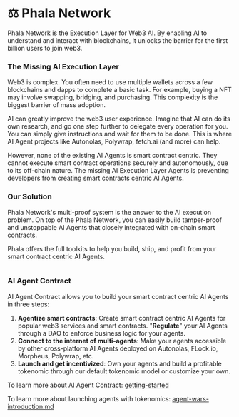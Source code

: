 # ⚖️ Phala Network

Phala Network is the Execution Layer for Web3 AI. By enabling AI to understand and interact with blockchains, it unlocks the barrier for the first billion users to join web3.

### The Missing AI Execution Layer

Web3 is complex. You often need to use multiple wallets across a few blockchains and dapps to complete a basic task. For example, buying a NFT may involve swapping, bridging, and purchasing. This complexity is the biggest barrier of mass adoption.

AI can greatly improve the web3 user experience. Imagine that AI can do its own research, and go one step further to delegate every operation for you. You can simply give instructions and wait for them to be done. This is where AI Agent projects like Autonolas, Polywrap, fetch.ai (and more) can help.

However, none of the existing AI Agents is smart contract centric. They cannot execute smart contract operations securely and autonomously, due to its off-chain nature. The missing AI Execution Layer Agents is preventing developers from creating smart contracts centric AI Agents.

### Our Solution

Phala Network's multi-proof system is the answer to the AI execution problem. On top of the Phala Network, you can easily build tamper-proof and unstoppable AI Agents that closely integrated with on-chain smart contracts.

Phala offers the full toolkits to help you build, ship, and profit from your smart contract centric AI Agents.

<figure><img src="../.gitbook/assets/Phala-AI-Agent-Contract-HLD.png" alt=""><figcaption></figcaption></figure>

### AI Agent Contract

AI Agent Contract allows you to build your smart contract centric AI Agents in three steps:

1. **Agentize smart contracts**: Create smart contract centric AI Agents for popular web3 services and smart contracts. "**Regulate**" your AI Agents through a DAO to enforce business logic for your agents.&#x20;
2. **Connect to the internet of multi-agents**: Make your agents accessible by other cross-platform AI Agents deployed on Autonolas, FLock.io, Morpheus, Polywrap, etc.
3. **Launch and get incentivized**: Own your agents and build a profitable tokenomic through our default tokenomic model or customize your own.

To learn more about AI Agent Contract: [getting-started](../ai-agent-contract/getting-started/ "mention")

To learn more about launching agents with tokenomics: [agent-wars-introduction.md](../agent-wars/agent-wars-introduction.md "mention")
